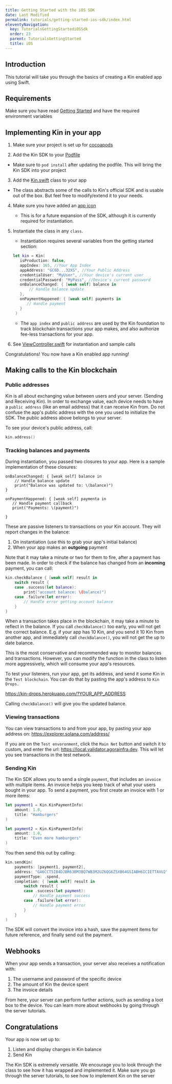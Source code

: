 ```yaml
---
title: Getting Started with the iOS SDK
date: Last Modified
permalink: tutorials/getting-started-ios-sdk/index.html
eleventyNavigation:
  key: TutorialsGettingStartediOSSdk
  order: 23
  parent: TutorialsGettingStarted
  title: iOS
---
```



## Introduction

This tutorial will take you through the basics of creating a Kin enabled app using Swift.

## Requirements

Make sure you have read [Getting Started](/tutorials/getting-started/) and have the required environment variables

## Implementing Kin in your app
1. Make sure your project is set up for [cocoapods](https://guides.cocoapods.org/using/using-cocoapods.html)

2. Add the Kin SDK to your [Podfile](https://github.com/kintegrate/kin-starter-ios/blob/main/Podfile)

- Make sure to `pod install` after updating the podfile. This will bring the Kin SDK into your project

3. Add the [Kin.swift](https://github.com/kintegrate/kin-starter-ios/blob/main/kin-starter-ios/Kin.swift) class to your app

- The class abstracts some of the calls to Kin's official SDK and is usable out of the box. But feel free to modify/extend it to your needs.

4. Make sure you have added an [app icon](https://developer.apple.com/tutorials/mac-catalyst/updating-the-app-icon)

   - This is for a future expansion of the SDK, although it is currently required for instantiation.

5. Instantiate the class in any `class`.
   - Instantiation requires several variables from the getting started section:
   ```swift 
   let kin = Kin(
      isProduction: false,
      appIndex: 165, //Your App Index
      appAddress: "GC6D...32XS", //Your Public Address
      credentialUser: "MyUser", //Your device's current user
      credentialPassword: "MyPass", //Device's current password
      onBalanceChanged: { [weak self] balance in
          // Handle balance update
      },
      onPaymentHappened: { [weak self] payments in
         // Handle payment
      }
    )
    ```
      - The `app index` and `public address` are used by the Kin foundation to track blockchain transactions your app makes, and also authorize fee-less transactions for your app.
6. See [ViewController.swift](https://github.com/kintegrate/kin-starter-ios/blob/main/kin-starter-ios/ViewController.swift) for instantiation and sample calls

Congratulations! You now have a Kin enabled app running!

## Making calls to the Kin blockchain

### Public addresses

Kin is all about exchanging value between users and your server. (Sending and Receiving Kin). In order to exchange value, each device needs to have a `public address` (like an email address) that it can receive Kin from. Do not confuse the app's public address with the one you used to initialize the SDK. The public address above belongs to your server.

To see your device's public address, call:

```swift
kin.address()
```

### Tracking balances and payments

During instantiation, you passed two closures to your app. Here is a sample implementation of these closures:

```swist
onBalanceChanged: { [weak self] balance in
    // Handle balance update
    print("Balance was updated to: \(balance)")
}

onPaymentHappened: { [weak self] paymenta in
   // Handle payment callback
   print("Payments: \(payment)")

}
```

These are passive listeners to transactions on your Kin account. They will report changes in the balance:

1. On instantiation (use this to grab your app's initial balance)
2. When your app makes an **outgoing** payment

Note that it may take a minute or two for them to fire, after a payment has been made. In order to check if the balance has changed from an **incoming** payment, you can call:

```swift
kin.checkBalance { [weak self] result in
    switch result {
    case .success(let balance):
        print("account balance: \(balance)")
    case .failure(let error):
        // Handle error getting account balance
    }
}
```

When a transaction takes place in the blockchain, it may take a minute to reflect in the balance. If you call `checkBalance()` too early, you will not get the correct balance. E.g. if your app has 10 Kin, and you send it 10 Kin from another app, and immediately call `checkBalance()`, you will not get the up to date balance.

This is the most conservative and recommended way to monitor balances and transactions. However, you can modify the function in the class to listen more aggressively, which will consume your app's resources.

To test your listeners, run your app, get its address, and send it some Kin in the `Test blockchain`. You can do that by pasting the app's address to `Kin Drops.`

https://kin-drops.herokuapp.com/?YOUR_APP_ADDRESS

Calling `checkBalance()` will give you the updated balance.

### Viewing transactions

You can view transactions to and from your app, by pasting your app address on: https://explorer.solana.com/address/

If you are on the `Test envoronment`, click the `Main Net` button and switch it to custom, and enter the url: https://local.validator.agorainfra.dev. This will let you see transactions in the test network.

### Sending Kin

The Kin SDK allows you to send a single `payment`, that includes an `invoice` with multiple items. An invoice helps you keep track of what your users bought in your app. To send a payment, you first create an invoice with 1 or more items:

```swift
let payment1 = Kin.KinPaymentInfo(
    amount: 1.0,
    title: "Hamburgers"
)

let payment2 = Kin.KinPaymentInfo(
    amount: 1.0,
    title: "Even more hamburgers"
)
```

You then send this out by calling:

```swift
kin.sendKin(
    payments: [payment1, payment2],
    address: "GA6CCT5IB4DJBR63BM3BQ7WB3M2UZ6QG6Z5XB64GSIABH6ICIETTAVU2",
    paymentType: .spend,
    completion: { [weak self] result in
        switch result {
        case .success(let payment):
            // Handle payment success
        case .failure(let error):
            // Handle payment error
        }
    }
)
```

The SDK will convert the invoice into a hash, save the payment items for future reference, and finally send out the payment.

## Webhooks

When your app sends a transaction, your server also receives a notification with:

1. The username and password of the specific device
2. The amount of Kin the device spent
3. The invoice details

From here, your server can perform further actions, such as sending a loot box to the device. You can learn more about webhooks by going through the server tutorials.

## Congratulations

Your app is now set up to:

1. Listen and display changes in Kin balance
2. Send Kin

The Kin SDK is extremely versatile. We encourage you to look through the class to see how it has wrapped and implemented it. Make sure you go through the server tutorials, to see how to implement Kin on the server
